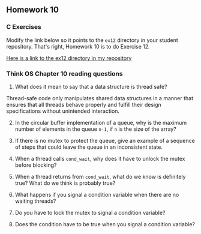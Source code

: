 ## Homework 10

### C Exercises

Modify the link below so it points to the `ex12` directory in your
student repository.  That's right, Homework 10 is to do Exercise 12.

[Here is a link to the ex12 directory in my repository](https://github.com/SelinaWang/ExercisesInC/tree/master/exercises/ex12)

### Think OS Chapter 10 reading questions

1) What does it mean to say that a data structure is thread safe?

Thread-safe code only manipulates shared data structures in a manner that ensures that all threads behave properly and fulfill their design specifications without unintended interaction.

2) In the circular buffer implementation of a queue, why is the maximum number of elements in the queue `n-1`,
if `n` is the size of the array?

3) If there is no mutex to protect the queue, give an example of a sequence of steps that could leave
the queue in an inconsistent state.

4) When a thread calls `cond_wait`, why does it have to unlock the mutex before blocking?

5) When a thread returns from `cond_wait`, what do we know is definitely true?  What do we think is probably true?

6) What happens if you signal a condition variable when there are no waiting threads?

7) Do you have to lock the mutex to signal a condition variable?

8) Does the condition have to be true when you signal a condition variable?
